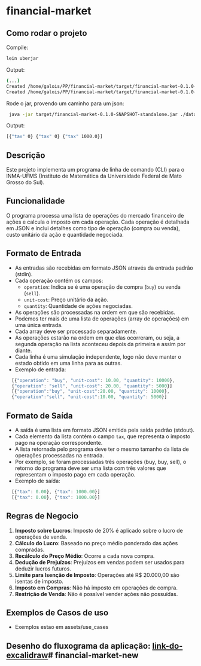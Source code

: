 # financial-market

## Como rodar o projeto

Compile:
``` sh
lein uberjar
```

Output:
``` sh
(...)
Created /home/galois/PP/financial-market/target/financial-market-0.1.0-SNAPSHOT.jar
Created /home/galois/PP/financial-market/target/financial-market-0.1.0-SNAPSHOT-standalone.jar
```

Rode o jar, provendo um caminho para um json:

``` sh
 java -jar target/financial-market-0.1.0-SNAPSHOT-standalone.jar ./data/mock2.json
```

Output:

``` sh
[{"tax" 0} {"tax" 0} {"tax" 1000.0}]
```

## Descrição

Este projeto implementa um programa de linha de comando (CLI) para o INMA-UFMS (Instituto de Matemática da Universidade Federal de Mato Grosso do Sul). 

## Funcionalidade

O programa processa uma lista de operações do mercado financeiro de ações e calcula o imposto em cada operação. Cada operação é detalhada em JSON e inclui detalhes como tipo de operação (compra ou venda), custo unitário da ação e quantidade negociada.

## Formato de Entrada

- As entradas são recebidas em formato JSON através da entrada padrão (stdin).
- Cada operação contém os campos:
    - `operation`: Indica se é uma operação de compra (`buy`) ou venda (`sell`).
    - `unit-cost`: Preço unitário da ação.
    - `quantity`: Quantidade de ações negociadas.
- As operações são processadas na ordem em que são recebidas.
- Podemos ter mais de uma lista de operações (array de operações) em uma única entrada.
- Cada array deve ser processado separadamente.
- As operações estarão na ordem em que elas ocorreram, ou seja, a segunda operação na lista aconteceu depois da primeira e assim por diante.
- Cada linha é uma simulação independente, logo não deve manter o estado obtido em uma linha para as outras.
- Exemplo de entrada:
```js
  [{"operation": "buy", "unit-cost": 10.00, "quantity": 10000},
  {"operation": "sell", "unit-cost": 20.00, "quantity": 5000}]
  [{"operation":"buy", "unit-cost":20.00, "quantity": 10000},
  {"operation":"sell", "unit-cost":10.00, "quantity": 5000}]
```


## Formato de Saída

- A saída é uma lista em formato JSON emitida pela saída padrão (stdout).
- Cada elemento da lista contém o campo `tax`, que representa o imposto pago na operação correspondente.
- A lista retornada pelo programa deve ter o mesmo tamanho da lista de operações processadas na entrada.
- Por exemplo, se foram processadas três operações (buy, buy, sell), o retorno do programa deve ser uma lista
  com três valores que representam o imposto pago em cada operação.
- Exemplo de saída:
```js
  [{"tax": 0.00}, {"tax": 1000.00}]
  [{"tax": 0.00}, {"tax": 1000.00}]
```


## Regras de Negocio

1. **Imposto sobre Lucros**: Imposto de 20% é aplicado sobre o lucro de operações de venda.
2. **Cálculo do Lucro**: Baseado no preço médio ponderado das ações compradas.
3. **Recálculo do Preço Médio**: Ocorre a cada nova compra.
4. **Dedução de Prejuízos**: Prejuízos em vendas podem ser usados para deduzir lucros futuros.
5. **Limite para Isenção de Imposto**: Operações até R$ 20.000,00 são isentas de imposto.
6. **Imposto em Compras**: Não há imposto em operações de compra.
7. **Restrição de Venda**: Não é possível vender ações não possuídas.

## Exemplos de Casos de uso

- Exemplos estao em assets/use_cases

## Desenho do fluxograma da aplicação: [link-do-excalidraw](https://excalidraw.com/#room=591bff02bea137054930,-2kZhkcQRabe_hCf1O8lcw)# financial-market-new

